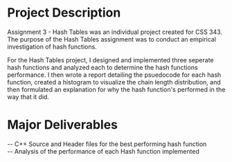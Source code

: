 # Project Description
Assignment 3 - Hash Tables was an individual project created for CSS 343. The purpose of the Hash Tables assignment was to conduct an empirical investigation 
of hash functions.

For the Hash Tables project, I designed and implemented three seperate hash functions and analyzed each to determine the hash functions performance. 
I then wrote a report detailing the psuedocode for each hash function, created a histogram to visualize the chain length distribution, and then formulated 
an explanation for why the hash function's performed in the way that it did.


# Major Deliverables

-- C++ Source and Header files for the best performing hash function\
-- Analysis of the performance of each Hash function implemented

